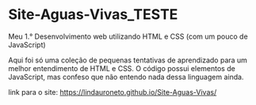 # Site-Aguas-Vivas_TESTE
 Meu 1.° Desenvolvimento web utilizando HTML e CSS (com um pouco de JavaScript)

 Aqui foi só uma coleção de pequenas tentativas de aprendizado para um melhor entendimento de HTML e CSS.
 O código possui elementos de JavaScript, mas confeso que não entendo nada dessa linguagem ainda.

link para o site: https://lindauroneto.github.io/Site-Aguas-Vivas/
